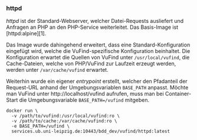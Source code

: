 ### httpd

*httpd* ist der Standard-Webserver, welcher Datei-Requests ausliefert und Anfragen an PHP an den
PHP-Service weiterleitet. Das Basis-Image ist [httpd:alpine][1].

Das Image wurde dahingehend erweitert, dass eine Standard-Konfiguration eingefügt wird, welche die
VuFind-spezifische Konfiguration beinhaltet. Die Konfiguration erwartet die Quellen von VuFind unter
`/usr/local/vufind`, die Cache-Dateien, welche von PHP/VuFind zur Laufzeit erzeugt werden, werden unter
`/var/cache/vufind` erwartet.

Weiterhin wurde ein eigener *entrypoint* erstellt, welcher den Pfadanteil der Request-URL anhand der Umgebungsvariablen `BASE_PATH` anpasst. Möchte man VuFind unter http://localhost/vufind aufrufen, muss
man bei Container-Start die Umgebungsvariable `BASE_PATH=/vufind` mitgeben.

    docker run \
      -v /path/to/vufind:/usr/local/vufind:ro \
      -v /path/to/cache:/var/cache/vufind:ro \
      -e BASE_PATH=/vufind \
      services.ub.uni-leipzig.de:10443/bdd_dev/vufind/httpd:latest

